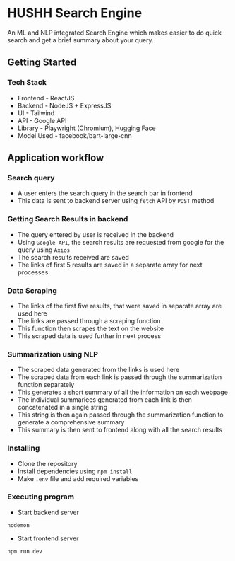 # HUSHH Search Engine
An ML and NLP integrated Search Engine which makes easier to do quick search and get a brief summary about your query.


## Getting Started

### Tech Stack
* Frontend - ReactJS
* Backend - NodeJS + ExpressJS
* UI - Tailwind
* API - Google API
* Library - Playwright (Chromium), Hugging Face
* Model Used - facebook/bart-large-cnn 

## Application workflow

### Search query
* A user enters the search query in the search bar in frontend
* This data is sent to backend server using `fetch` API by `POST` method

### Getting Search Results in backend
* The query entered by user is received in the backend
* Using `Google API`, the search results are requested from google for the query using `Axios`
* The search results received are saved
* The links of first 5 results are saved in a separate array for next processes

### Data Scraping
* The links of the first five results, that were saved in separate array are used here
* The links are passed through a scraping function
* This function then scrapes the text on the website
* This scraped data is used further in next process

### Summarization using NLP
* The scraped data generated from the links is used here
* The scraped data from each link is passed through the summarization function separately
* This generates a short summary of all the information on each webpage
* The individual summariees generated from each link is then concatenated in a single string
* This string is then again passed through the summarization function to generate a comprehensive summary
* This summary is then sent to frontend along with all the search results

### Installing

* Clone the repository
* Install dependencies using `npm install`
* Make `.env` file and add required variables

### Executing program

* Start backend server
```
nodemon
```
* Start frontend server
```
npm run dev
```
